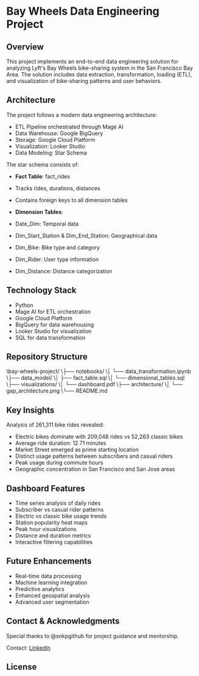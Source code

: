 # Bay Wheels Data Engineering Project

## Overview
This project implements an end-to-end data engineering solution for analyzing Lyft's Bay Wheels bike-sharing system in the San Francisco Bay Area. The solution includes data extraction, transformation, loading (ETL), and visualization of bike-sharing patterns and user behaviors.

## Architecture
The project follows a modern data engineering architecture:
- ETL Pipeline orchestrated through Mage AI
- Data Warehouse: Google BigQuery 
- Storage: Google Cloud Platform
- Visualization: Looker Studio
- Data Modeling: Star Schema

The star schema consists of:
- **Fact Table**: fact_rides
 - Tracks rides, durations, distances
 - Contains foreign keys to all dimension tables

- **Dimension Tables**:
 - Date_Dim: Temporal data 
 - Dim_Start_Station & Dim_End_Station: Geographical data
 - Dim_Bike: Bike type and category
 - Dim_Rider: User type information 
 - Dim_Distance: Distance categorization

## Technology Stack
- Python
- Mage AI for ETL orchestration
- Google Cloud Platform
- BigQuery for data warehousing
- Looker Studio for visualization
- SQL for data transformation

## Repository Structure
\bay-wheels-project/
\├── notebooks/
\│   └── data_transformation.ipynb
\├── data_model/
\│   ├── fact_table.sql
\│   └── dimensional_tables.sql
\├── visualizations/
\│   └── dashboard.pdf
\├── architecture/
\│   └── gap_architecture.png
\└── README.md

## Key Insights
Analysis of 261,311 bike rides revealed:
- Electric bikes dominate with 209,048 rides vs 52,263 classic bikes
- Average ride duration: 12.71 minutes
- Market Street emerged as prime starting location
- Distinct usage patterns between subscribers and casual riders
- Peak usage during commute hours
- Geographic concentration in San Francisco and San Jose areas

## Dashboard Features
- Time series analysis of daily rides
- Subscriber vs casual rider patterns
- Electric vs classic bike usage trends
- Station popularity heat maps
- Peak hour visualizations
- Distance and duration metrics
- Interactive filtering capabilities

## Future Enhancements
- Real-time data processing
- Machine learning integration
- Predictive analytics
- Enhanced geospatial analysis
- Advanced user segmentation

## Contact & Acknowledgments
Special thanks to @snkpgithub for project guidance and mentorship.

Contact: [LinkedIn](https://www.linkedin.com/in/sai-dinesh-rachakonda-4b9767338/)

## License
